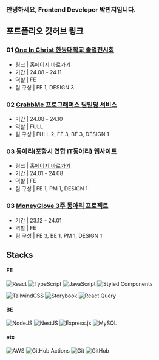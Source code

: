 ### 안녕하세요, Frontend Developer 박민지입니다.

## 포트폴리오 깃허브 링크
### 01 [One In Christ 한동대학교 졸업전시회](https://github.com/2024-hgu-ccd-one-in-christ/hgu-one-in-christ)

- 링크 | [홈페이지 바로가기](https://hguccd2024.co.kr/)  
- 기간 | 24.08 - 24.11
- 역할 | FE
- 팀 구성 | FE 1, DESIGN 3

### 02 [GrabbMe 프로그래머스 팀빌딩 서비스](https://github.com/GrebbMe/grabbme-fe)

- 기간 | 24.08 - 24.10
- 역할 | FULL
- 팀 구성 | FULL 2, FE 3, BE 3, DESIGN 1

### 03 [동아리(포항시 연합 IT동아리) 웹사이트](https://github.com/Club-PARD/club-pard.github.io)

- 링크 | [홈페이지 바로가기](https://we-pard.com/)
- 기간 | 24.01 - 24.08
- 역할 | FE
- 팀 구성 | FE 1, PM 1, DESIGN 1

### 03 [MoneyGlove 3주 동아리 프로젝트](https://github.com/minzziPark/My_Precious_WEB)

- 기간 | 23.12 - 24.01
- 역할 | FE
- 팀 구성 | FE 3, BE 1, PM 1, DESIGN 1  

## Stacks
#### FE
![React](https://img.shields.io/badge/react-%2320232a.svg?style=for-the-badge&logo=react&logoColor=%2361DAFB)
![TypeScript](https://img.shields.io/badge/typescript-%23007ACC.svg?style=for-the-badge&logo=typescript&logoColor=white)
![JavaScript](https://img.shields.io/badge/javascript-%23323330.svg?style=for-the-badge&logo=javascript&logoColor=%23F7DF1E)
![Styled Components](https://img.shields.io/badge/styled--components-DB7093?style=for-the-badge&logo=styled-components&logoColor=white)

![TailwindCSS](https://img.shields.io/badge/tailwindcss-%2338B2AC.svg?style=for-the-badge&logo=tailwind-css&logoColor=white)
![Storybook](https://img.shields.io/badge/-Storybook-FF4785?style=for-the-badge&logo=storybook&logoColor=white)
![React Query](https://img.shields.io/badge/-React%20Query-FF4154?style=for-the-badge&logo=react%20query&logoColor=white)
#### BE
![NodeJS](https://img.shields.io/badge/node.js-6DA55F?style=for-the-badge&logo=node.js&logoColor=white)
![NestJS](https://img.shields.io/badge/nestjs-%23E0234E.svg?style=for-the-badge&logo=nestjs&logoColor=white)
![Express.js](https://img.shields.io/badge/express.js-%23404d59.svg?style=for-the-badge&logo=express&logoColor=%2361DAFB)
![MySQL](https://img.shields.io/badge/mysql-4479A1.svg?style=for-the-badge&logo=mysql&logoColor=white)
#### etc
![AWS](https://img.shields.io/badge/AWS-%23FF9900.svg?style=for-the-badge&logo=amazon-aws&logoColor=white)
![GitHub Actions](https://img.shields.io/badge/github%20actions-%232671E5.svg?style=for-the-badge&logo=githubactions&logoColor=white)
![Git](https://img.shields.io/badge/git-%23F05033.svg?style=for-the-badge&logo=git&logoColor=white)
![GitHub](https://img.shields.io/badge/github-%23121011.svg?style=for-the-badge&logo=github&logoColor=white)
